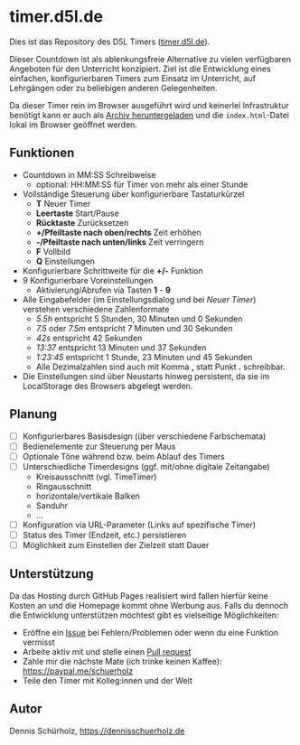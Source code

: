 # timer.d5l.de

Dies ist das Repository des D5L Timers ([timer.d5l.de](https://timer.d5l.de)).

Dieser Countdown ist als ablenkungsfreie Alternative zu vielen verfügbaren Angeboten für den Unterricht konzipiert.
Ziel ist die Entwicklung eines einfachen, konfigurierbaren Timers zum Einsatz im Unterricht, auf Lehrgängen oder zu beliebigen anderen Gelegenheiten.

Da dieser Timer rein im Browser ausgeführt wird und keinerlei Infrastruktur benötigt kann er auch als [Archiv heruntergeladen](https://github.com/dennisschuerholz/timer.d5l.de/archive/refs/heads/main.zip) und die `index.html`-Datei lokal im Browser geöffnet werden.

## Funktionen

* Countdown in MM:SS Schreibweise
  * optional: HH:MM:SS für Timer von mehr als einer Stunde
* Vollständige Steuerung über konfigurierbare Tastaturkürzel
  * **T** Neuer Timer
  * **Leertaste** Start/Pause
  * **Rücktaste** Zurücksetzen
  * **+/Pfeiltaste nach oben/rechts** Zeit erhöhen
  * **-/Pfeiltaste nach unten/links** Zeit verringern
  * **F** Vollbild
  * **Q** Einstellungen
* Konfigurierbare Schrittweite für die **+/-** Funktion
* 9 Konfigurierbare Voreinstellungen
  * Aktivierung/Abrufen via Tasten **1** - **9**
* Alle Eingabefelder (im Einstellungsdialog und bei *Neuer Timer*) verstehen verschiedene Zahlenformate
  * *5.5h* entspricht 5 Stunden, 30 Minuten und 0 Sekunden
  * *7.5* oder *7.5m* entspricht 7 Minuten und 30 Sekunden
  * *42s* entspricht 42 Sekunden
  * *13:37* entspricht 13 Minuten und 37 Sekunden
  * *1:23:45* entspricht 1 Stunde, 23 Minuten und 45 Sekunden
  * Alle Dezimalzahlen sind auch mit Komma **,** statt Punkt **.** schreibbar.
* Die Einstellungen sind über Neustarts hinweg persistent, da sie im LocalStorage des Browsers abgelegt werden.
## Planung

- [ ] Konfigurierbares Basisdesign (über verschiedene Farbschemata)
- [ ] Bedienelemente zur Steuerung per Maus
- [ ] Optionale Töne während bzw. beim Ablauf des Timers
- [ ] Unterschiedliche Timerdesigns (ggf. mit/ohne digitale Zeitangabe)
  - Kreisausschnitt (vgl. TimeTimer)
  - Ringausschnitt
  - horizontale/vertikale Balken
  - Sanduhr
  - ...
- [ ] Konfiguration via URL-Parameter (Links auf spezifische Timer)
- [ ] Status des Timer (Endzeit, etc.) persistieren
- [ ] Möglichkeit zum Einstellen der Zielzeit statt Dauer

## Unterstützung

Da das Hosting durch GitHub Pages realisiert wird fallen hierfür keine Kosten an und die Homepage kommt ohne Werbung aus.
Falls du dennoch die Entwicklung unterstützen möchtest gibt es vielseitige Möglichkeiten:
* Eröffne ein [Issue](https://github.com/dennisschuerholz/timer.d5l.de/issues) bei Fehlern/Problemen oder wenn du eine Funktion vermisst
* Arbeite aktiv mit und stelle einen [Pull request](https://github.com/dennisschuerholz/timer.d5l.de/pulls)
* Zahle mir die nächste Mate (ich trinke keinen Kaffee): https://paypal.me/schuerholz
* Teile den Timer mit Kolleg:innen und der Welt

## Autor

Dennis Schürholz, https://dennisschuerholz.de
